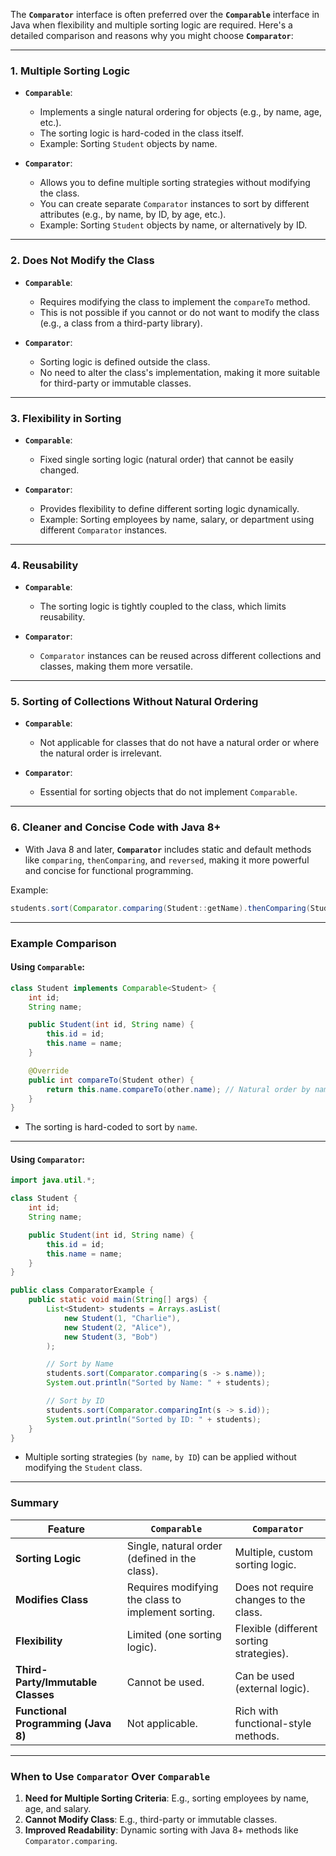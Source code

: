 The **`Comparator`** interface is often preferred over the **`Comparable`** interface in Java when flexibility and multiple sorting logic are required. Here's a detailed comparison and reasons why you might choose **`Comparator`**:

---


### **1. Multiple Sorting Logic**
- **`Comparable`**:
  - Implements a single natural ordering for objects (e.g., by name, age, etc.).
  - The sorting logic is hard-coded in the class itself.
  - Example: Sorting `Student` objects by name.

- **`Comparator`**:
  - Allows you to define multiple sorting strategies without modifying the class.
  - You can create separate `Comparator` instances to sort by different attributes (e.g., by name, by ID, by age, etc.).
  - Example: Sorting `Student` objects by name, or alternatively by ID.

---

### **2. Does Not Modify the Class**
- **`Comparable`**:
  - Requires modifying the class to implement the `compareTo` method.
  - This is not possible if you cannot or do not want to modify the class (e.g., a class from a third-party library).

- **`Comparator`**:
  - Sorting logic is defined outside the class.
  - No need to alter the class's implementation, making it more suitable for third-party or immutable classes.

---

### **3. Flexibility in Sorting**
- **`Comparable`**:
  - Fixed single sorting logic (natural order) that cannot be easily changed.

- **`Comparator`**:
  - Provides flexibility to define different sorting logic dynamically.
  - Example: Sorting employees by name, salary, or department using different `Comparator` instances.

---

### **4. Reusability**
- **`Comparable`**:
  - The sorting logic is tightly coupled to the class, which limits reusability.

- **`Comparator`**:
  - `Comparator` instances can be reused across different collections and classes, making them more versatile.

---

### **5. Sorting of Collections Without Natural Ordering**
- **`Comparable`**:
  - Not applicable for classes that do not have a natural order or where the natural order is irrelevant.

- **`Comparator`**:
  - Essential for sorting objects that do not implement `Comparable`.

---

### **6. Cleaner and Concise Code with Java 8+**
- With Java 8 and later, **`Comparator`** includes static and default methods like `comparing`, `thenComparing`, and `reversed`, making it more powerful and concise for functional programming.

Example:
```java
students.sort(Comparator.comparing(Student::getName).thenComparing(Student::getId));
```

---

### **Example Comparison**

#### Using `Comparable`:
```java
class Student implements Comparable<Student> {
    int id;
    String name;

    public Student(int id, String name) {
        this.id = id;
        this.name = name;
    }

    @Override
    public int compareTo(Student other) {
        return this.name.compareTo(other.name); // Natural order by name
    }
}
```

- The sorting is hard-coded to sort by `name`.

---

#### Using `Comparator`:
```java
import java.util.*;

class Student {
    int id;
    String name;

    public Student(int id, String name) {
        this.id = id;
        this.name = name;
    }
}

public class ComparatorExample {
    public static void main(String[] args) {
        List<Student> students = Arrays.asList(
            new Student(1, "Charlie"),
            new Student(2, "Alice"),
            new Student(3, "Bob")
        );

        // Sort by Name
        students.sort(Comparator.comparing(s -> s.name));
        System.out.println("Sorted by Name: " + students);

        // Sort by ID
        students.sort(Comparator.comparingInt(s -> s.id));
        System.out.println("Sorted by ID: " + students);
    }
}
```

- Multiple sorting strategies (`by name`, `by ID`) can be applied without modifying the `Student` class.

---

### **Summary**

| **Feature**                     | **`Comparable`**                                     | **`Comparator`**                                   |
|----------------------------------|-----------------------------------------------------|---------------------------------------------------|
| **Sorting Logic**                | Single, natural order (defined in the class).       | Multiple, custom sorting logic.                  |
| **Modifies Class**               | Requires modifying the class to implement sorting. | Does not require changes to the class.           |
| **Flexibility**                  | Limited (one sorting logic).                       | Flexible (different sorting strategies).         |
| **Third-Party/Immutable Classes**| Cannot be used.                                    | Can be used (external logic).                    |
| **Functional Programming (Java 8)**| Not applicable.                                  | Rich with functional-style methods.              |

---

### **When to Use `Comparator` Over `Comparable`**
1. **Need for Multiple Sorting Criteria**: E.g., sorting employees by name, age, and salary.
2. **Cannot Modify Class**: E.g., third-party or immutable classes.
3. **Improved Readability**: Dynamic sorting with Java 8+ methods like `Comparator.comparing`.

